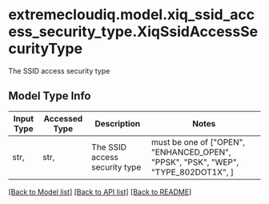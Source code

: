 # extremecloudiq.model.xiq_ssid_access_security_type.XiqSsidAccessSecurityType

The SSID access security type

## Model Type Info
Input Type | Accessed Type | Description | Notes
------------ | ------------- | ------------- | -------------
str,  | str,  | The SSID access security type | must be one of ["OPEN", "ENHANCED_OPEN", "PPSK", "PSK", "WEP", "TYPE_802DOT1X", ] 

[[Back to Model list]](../../README.md#documentation-for-models) [[Back to API list]](../../README.md#documentation-for-api-endpoints) [[Back to README]](../../README.md)

